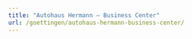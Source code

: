 ```yaml
---
title: "Autohaus Hermann – Business Center"
url: /goettingen/autohaus-hermann-business-center/
---
```

